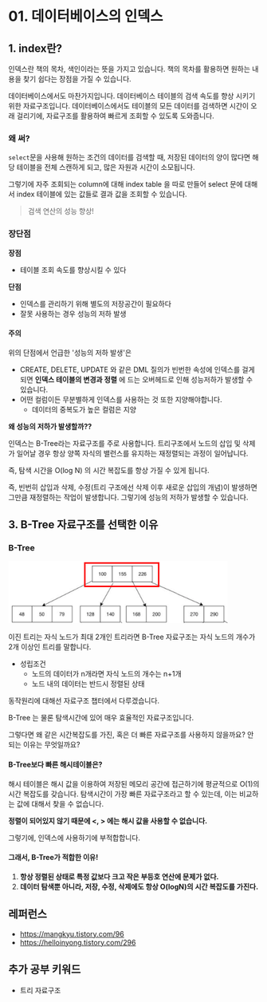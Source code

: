 # 01. 데이터베이스의 인덱스



## 1. index란?

인덱스란 책의 목차, 색인이라는 뜻을 가지고 있습니다.
책의 목차를 활용하면 원하는 내용을 찾기 쉽다는 장점을 가질 수 있습니다. 

데이터베이스에서도 마찬가지입니다. 데이터베이스 테이블의 검색 속도를 향상 시키기위한 자료구조입니다.
데이터베이스에서도 테이블의 모든 데이터를 검색하면 시간이 오래 걸리기에, 자료구조를 활용하여 빠르게 조회할 수 있도록 도와줍니다.



### 왜 써?

`select`문을 사용해 원하는 조건의 데이터를 검색할 때, 
저장된 데이터의 양이 많다면 해당 테이블을 전체 스캔하게 되고, 많은 자원과 시간이 소모됩니다.

그렇기에 자주 조회되는 column에 대해 index table 을 따로 만들어 select 문에 대해서 index 테이블에 있는 값들로 결과 값을 조회할 수 있습니다. 

> 검색 연산의 성능 향상!



### 장단점

**장점**

- 테이블 조회 속도를 향상시킬 수 있다

**단점**

- 인덱스를 관리하기 위해 별도의 저장공간이 필요하다
- 잘못 사용하는 경우 성능의 저하 발생



#### 주의

위의 단점에서 언급한 '성능의 저하 발생'은 

- CREATE, DELETE, UPDATE 와 같은 DML 질의가 빈번한 속성에 인덱스를 걸게 되면 
  **인덱스 테이블의 변경과 정렬** 에 드는 오버헤드로 인해 성능저하가 발생할 수 있습니다.
- 어떤 컬럼이든 무분별하게 인덱스를 사용하는 것 또한 지양해야합니다.
  - 데이터의 중복도가 높은 컬럼은 지양



**왜 성능의 저하가 발생할까??**

인덱스는 B-Tree라는 자료구조를 주로 사용합니다.
트리구조에서 노드의 삽입 및 삭제가 일어날 경우 
항상 양쪽 자식의 밸런스를 유지하는 재정렬되는 과정이 일어납니다.

즉, 탐색 시간을 O(log N) 의 시간 복잡도를 항상 가질 수 있게 됩니다.

즉, 빈번히 삽입과 삭제, 수정(트리 구조에선 삭제 이후 새로운 삽입의 개념)이 발생하면
그만큼 재정렬하는 작업이 발생합니다. 그렇기에 성능의 저하가 발생할 수 있습니다.





## 3. B-Tree 자료구조를 선택한 이유

### B-Tree

![img](../assets/database/01_b_tree.png)

이진 트리는 자식 노드가 최대 2개인 트리라면
B-Tree 자료구조는 자식 노드의 개수가 2개 이상인 트리를 말합니다. 

- 성립조건
  - 노드의 데이터가 n개라면 자식 노드의 개수는 n+1개
  - 노드 내의 데이터는 반드시 정렬된 상태

동작원리에 대해선 자료구조 챕터에서 다루겠습니다.



B-Tree 는 물론 탐색시간에 있어 매우 효율적인 자료구조입니다.

그렇다면 왜 같은 시간복잡도를 가진, 혹은 더 빠른 자료구조를 사용하지 않을까요?
안되는 이유는 무엇일까요?



#### B-Tree보다 빠른 해시테이블은?

해시 테이블은 해시 값을 이용하여 저장된 메모리 공간에 접근하기에 평균적으로 O(1)의 시간 복잡도를 갖습니다. 
탐색시간이 가장 빠른 자료구조라고 할 수 있는데, 
이는 비교하는 값에 대해서 찾을 수 없습니다.

**정렬이 되어있지 않기 때문에 <, > 에는 해시 값을 사용할 수 없습니다.**

그렇기에, 인덱스에 사용하기에 부적합합니다.



#### 그래서, B-Tree가 적합한 이유!

1. **항상 정렬된 상태로 특정 값보다 크고 작은 부등호 연산에 문제가 없다.**
2. **데이터 탐색뿐 아니라, 저장, 수정, 삭제에도 항상 O(logN)의 시간 복잡도를 가진다.**





## 레퍼런스

- https://mangkyu.tistory.com/96
- https://helloinyong.tistory.com/296







## 추가 공부 키워드

- 트리 자료구조